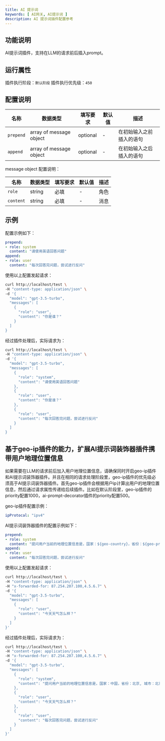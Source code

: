 ```yaml
---
title: AI 提示词
keywords: [ AI网关, AI提示词 ]
description: AI 提示词插件配置参考
---
```


## 功能说明

AI提示词插件，支持在LLM的请求前后插入prompt。

## 运行属性

插件执行阶段：`默认阶段`
插件执行优先级：`450`

## 配置说明

| 名称 | 数据类型 | 填写要求 | 默认值 | 描述 |
|----------------|-----------------|------|-----|----------------------------------|
| `prepend` | array of message object | optional | - | 在初始输入之前插入的语句 |
| `append` | array of message object | optional | - | 在初始输入之后插入的语句 |

message object 配置说明：

| 名称 | 数据类型 | 填写要求 | 默认值 | 描述 |
|----------------|-----------------|------|-----|----------------------------------|
| `role` | string | 必填 | - | 角色 |
| `content` | string | 必填 | - | 消息 |

## 示例

配置示例如下：

```yaml
prepend:
- role: system
  content: "请使用英语回答问题"
append:
- role: user
  content: "每次回答完问题，尝试进行反问"
```

使用以上配置发起请求：

```bash
curl http://localhost/test \
-H "content-type: application/json" \
-d '{
  "model": "gpt-3.5-turbo",
  "messages": [
    {
      "role": "user",
      "content": "你是谁？"
    }
  ]
}
```

经过插件处理后，实际请求为：

```bash
curl http://localhost/test \
-H "content-type: application/json" \
-d '{
  "model": "gpt-3.5-turbo",
  "messages": [
    {
      "role": "system",
      "content": "请使用英语回答问题"
    },
    {
      "role": "user",
      "content": "你是谁？"
    },
    {
      "role": "user",
      "content": "每次回答完问题，尝试进行反问"
    }
  ]
}
```


## 基于geo-ip插件的能力，扩展AI提示词装饰器插件携带用户地理位置信息
如果需要在LLM的请求前后加入用户地理位置信息，请确保同时开启geo-ip插件和AI提示词装饰器插件。并且在相同的请求处理阶段里，geo-ip插件的优先级必须高于AI提示词装饰器插件。首先geo-ip插件会根据用户ip计算出用户的地理位置信息，然后通过请求属性传递给后续插件。比如在默认阶段里，geo-ip插件的priority配置1000，ai-prompt-decorator插件的priority配置500。

geo-ip插件配置示例：
```yaml
ipProtocal: "ipv4"
```




AI提示词装饰器插件的配置示例如下：
```yaml
prepend:
- role: system
  content: "提问用户当前的地理位置信息是，国家：${geo-country}，省份：${geo-province}, 城市：${geo-city}"
append:
- role: user
  content: "每次回答完问题，尝试进行反问"
```

使用以上配置发起请求：

```bash
curl http://localhost/test \
-H "content-type: application/json" \
-H "x-forwarded-for: 87.254.207.100,4.5.6.7" \
-d '{
  "model": "gpt-3.5-turbo",
  "messages": [
    {
      "role": "user",
      "content": "今天天气怎么样？"
    }
  ]
}'
```

经过插件处理后，实际请求为：

```bash
curl http://localhost/test \
-H "content-type: application/json" \
-H "x-forwarded-for: 87.254.207.100,4.5.6.7" \
-d '{
  "model": "gpt-3.5-turbo",
  "messages": [
    {
      "role": "system",
      "content": "提问用户当前的地理位置信息是，国家：中国，省份：北京, 城市：北京"
    },
    {
      "role": "user",
      "content": "今天天气怎么样？"
    },
    {
      "role": "user",
      "content": "每次回答完问题，尝试进行反问"
    }
  ]
}'
```


